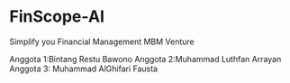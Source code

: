 # FinScope-AI
Simplify you Financial Management
MBM Venture

Anggota 1:Bintang Restu Bawono
Anggota 2:Muhammad Luthfan Arrayan
Anggota 3: Muhammad AlGhifari Fausta
